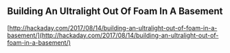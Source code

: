 ## Building An Ultralight Out Of Foam In A Basement
  
  [http://hackaday.com/2017/08/14/building-an-ultralight-out-of-foam-in-a-basement/](http://hackaday.com/2017/08/14/building-an-ultralight-out-of-foam-in-a-basement/)